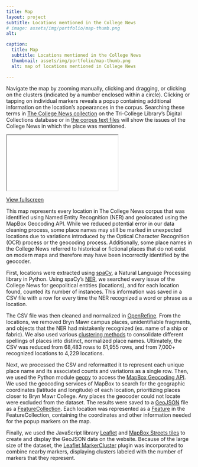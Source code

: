 ```yaml
---
title: Map
layout: project
subtitle: Locations mentioned in the College News
# image: assets/img/portfolio/map-thumb.png 
alt:

caption:
  title: Map
  subtitle: Locations mentioned in the College News
  thumbnail: assets/img/portfolio/map-thumb.png
  alt: map of locations mentioned in College News

---
```


Navigate the map by zooming manually, clicking and dragging, or clicking on the clusters (indicated by a number enclosed within a circle). Clicking or tapping on individual markers reveals a popup containing additional information on the location’s appearances in the corpus.  Searching these terms in [The College News collection](https://digitalcollections.tricolib.brynmawr.edu/collections/bryn-mawr-college-news) on the Tri-College Library’s Digital Collections database or in [the corpus text files](https://github.com/digbmc/college-news/blob/main/data/all-cn-issues.zip) will show the issues of the College News in which the place was mentioned.  

<div class="embed-responsive embed-responsive-4by3">
<iframe class="embed-responsive-item" src= "{{ site.baseurl }}/viz/map.html" allowfullscreen></iframe>
</div>

<a class="btn btn-primary" href="{{ site.baseurl }}/viz/map.html">View fullscreen</a>

This map represents every location in The College News corpus that was identified using Named Entity Recognition (NER) and geolocated using the MapBox Geocoding API. While we reduced potential error in our data cleaning process, some place names may still be marked in unexpected locations due to variations introduced by the Optical Character Recognition (OCR) process or the geocoding process. Additionally, some place names in the College News referred to historical or fictional places that do not exist on modern maps and therefore may have been incorrectly identified by the geocoder. 

First, locations were extracted using [spaCy](https://spacy.io/usage/spacy-101), a Natural Language Processing library in Python. Using spaCy’s [NER](https://spacy.io/usage/linguistic-features#named-entities), we searched every issue of the College News for geopolitical entities (locations), and for each location found, counted its number of instances. This information was saved in a CSV file with a row for every time the NER recognized a word or phrase as a location.  

The CSV file was then cleaned and normalized in [OpenRefine](https://docs.openrefine.org/). From the locations, we removed Bryn Mawr campus places, unidentifiable fragments, and objects that the NER had mistakenly recognized (ex. name of a ship or fabric). We also used various [clustering methods](https://docs.openrefine.org/manual/cellediting#cluster-and-edit) to consolidate different spellings of places into distinct, normalized place names. Ultimately, the CSV was reduced from 68,483 rows to 61,955 rows, and from 7,000+ recognized locations to 4,229  locations. 

Next, we processed the CSV and reformatted it to represent each unique place name and its associated counts and variations as a single row. Then, we used the Python module [geopy](https://geopy.readthedocs.io/en/stable/) to access the [MapBox Geocoding API](https://docs.mapbox.com/api/search/geocoding/). We used the geocoding services of MapBox to search for the geographic coordinates (latitude and longitude) of each location, prioritizing places closer to Bryn Mawr College. Any places the geocoder could not locate were excluded from the dataset. The results were saved to a [GeoJSON](https://developer.here.com/blog/an-introduction-to-geojson) file as a [FeatureCollection](https://rdrr.io/cran/geoops/man/FeatureCollection.html). Each location was represented as a [Feature](https://rdrr.io/cran/geoops/man/Feature.html) in the FeatureCollection, containing the coordinates and other information needed for the popup markers on the map.  

Finally, we used the JavaScript library [Leaflet](https://leafletjs.com) and [MapBox Streets tiles](https://docs.mapbox.com/api/maps/static-tiles/) to create and display the GeoJSON data on the website. Because of the large size of the dataset, the [Leaflet MarkerCluster](https://leafletjs.com/2012/08/20/guest-post-markerclusterer-0-1-released.html) plugin was incorporated to combine nearby markers, displaying clusters labeled with the number of markers that they represent. 
 
